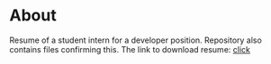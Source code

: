 # About
Resume of a student intern for a developer position. Repository also contains files confirming this. The link to download resume:
[click](https://github.com/De-Par/CV/blob/main/CV.pdf)

